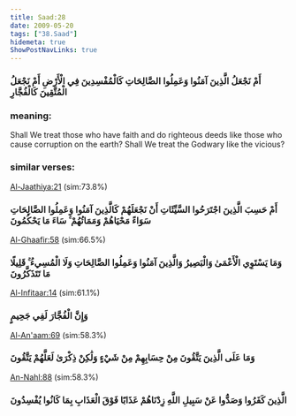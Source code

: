 ```yaml
---
title: Saad:28
date: 2009-05-20
tags: ["38.Saad"]
hidemeta: true 
ShowPostNavLinks: true 
---
```

### أَمْ نَجْعَلُ الَّذِينَ آمَنُوا وَعَمِلُوا الصَّالِحَاتِ كَالْمُفْسِدِينَ فِي الْأَرْضِ أَمْ نَجْعَلُ الْمُتَّقِينَ كَالْفُجَّارِ
### meaning: 
Shall We treat those who have faith and do righteous deeds like those who cause corruption on the earth? Shall We treat the Godwary like the vicious?
### similar verses: 

[Al-Jaathiya:21](/45/21) (sim:73.8%)

### أَمْ حَسِبَ الَّذِينَ اجْتَرَحُوا السَّيِّئَاتِ أَنْ نَجْعَلَهُمْ كَالَّذِينَ آمَنُوا وَعَمِلُوا الصَّالِحَاتِ سَوَاءً مَحْيَاهُمْ وَمَمَاتُهُمْ ۚ سَاءَ مَا يَحْكُمُونَ

[Al-Ghaafir:58](/40/58) (sim:66.5%)

### وَمَا يَسْتَوِي الْأَعْمَىٰ وَالْبَصِيرُ وَالَّذِينَ آمَنُوا وَعَمِلُوا الصَّالِحَاتِ وَلَا الْمُسِيءُ ۚ قَلِيلًا مَا تَتَذَكَّرُونَ

[Al-Infitaar:14](/82/14) (sim:61.1%)

### وَإِنَّ الْفُجَّارَ لَفِي جَحِيمٍ

[Al-An'aam:69](/6/69) (sim:58.3%)

### وَمَا عَلَى الَّذِينَ يَتَّقُونَ مِنْ حِسَابِهِمْ مِنْ شَيْءٍ وَلَٰكِنْ ذِكْرَىٰ لَعَلَّهُمْ يَتَّقُونَ

[An-Nahl:88](/16/88) (sim:58.3%)

### الَّذِينَ كَفَرُوا وَصَدُّوا عَنْ سَبِيلِ اللَّهِ زِدْنَاهُمْ عَذَابًا فَوْقَ الْعَذَابِ بِمَا كَانُوا يُفْسِدُونَ
